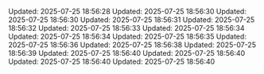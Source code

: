﻿Updated: 2025-07-25 18:56:28
Updated: 2025-07-25 18:56:30
Updated: 2025-07-25 18:56:30
Updated: 2025-07-25 18:56:31
Updated: 2025-07-25 18:56:32
Updated: 2025-07-25 18:56:33
Updated: 2025-07-25 18:56:34
Updated: 2025-07-25 18:56:34
Updated: 2025-07-25 18:56:35
Updated: 2025-07-25 18:56:36
Updated: 2025-07-25 18:56:38
Updated: 2025-07-25 18:56:39
Updated: 2025-07-25 18:56:40
Updated: 2025-07-25 18:56:40
Updated: 2025-07-25 18:56:40
Updated: 2025-07-25 18:56:40
